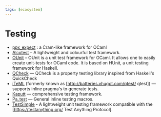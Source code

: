 ```yaml
---
tags: [ecosystem]
---
```


# Testing

* [ppx_expect](https://github.com/janestreet/ppx_expect) : a Cram-like framework for OCaml
* [Alcotest](https://github.com/mirage/alcotest)  – A lightweight and colourful test framework.
* [OUnit](http://ounit.forge.ocamlcore.org/)  – OUnit is a unit test framework for OCaml. It allows one to easily create unit-tests for OCaml code. It is based on HUnit, a unit testing framework for Haskell.
* [QCheck](https://github.com/c-cube/qcheck)  — QCheck is a property testing library inspired from Haskell's QuickCheck
* [iTeML](https://github.com/vincent-hugot/iTeML)  (formerly known as [http://batteries.vhugot.com/qtest/ qtest])  — supports inline pragma's to generate tests.
* [Kaputt](http://kaputt.x9c.fr)  —  comprehensive testing framework.
* [Pa_test](https://ocaml.janestreet.com/ocaml-core/111.28.00/doc/pa_test)  —  General inline testing macros.
* [TestSimple](https://github.com/hcarty/ocaml-testsimple)  - A lightweight unit testing framework compatible with the [https://testanything.org/ Test Anything Protocol].
